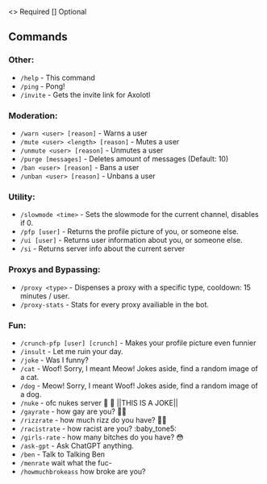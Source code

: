 
<> Required
[] Optional
## Commands
### Other:
* `/help` - This command
* `/ping` - Pong!
* `/invite` - Gets the invite link for Axolotl
### Moderation:
* `/warn <user> [reason]` - Warns a user
* `/mute <user> <length> [reason]` - Mutes a user
* `/unmute <user> [reason]` - Unmutes a user
* `/purge [messages]` - Deletes amount of messages (Default: 10)
* `/ban <user> [reason]` - Bans a user
* `/unban <user> [reason]` - Unbans a user
### Utility:
* `/slowmode <time>` - Sets the slowmode for the current channel, disables if 0.
* `/pfp [user]` - Returns the profile picture of you, or someone else. 
* `/ui [user]` - Returns user information about you, or someone else.
* `/si` - Returns server info about the current server
### Proxys and Bypassing:
* `/proxy <type>` - Dispenses a proxy with a specific type, cooldown: 15 minutes / user.
* `/proxy-stats` - Stats for every proxy availiable in the bot.
### Fun:
* `/crunch-pfp [user] [crunch]` - Makes your profile picture even funnier
* `/insult` - Let me ruin your day.
* `/joke` - Was I funny?
* `/cat` - Woof! Sorry, I meant Meow! Jokes aside, find a random image of a cat.
* `/dog` - Meow! Sorry, I meant Woof! Jokes aside, find a random image of a dog.
* `/nuke` - ofc nukes server :cold_face: :cold_face:  ||THIS IS A JOKE||
* `/gayrate` - how gay are you?  :rainbow_flag: 
* `/rizzrate` - how much rizz do you have? :face_exhaling: 
* `/racistrate` - how racist are you? :baby_tone5:
* `/girls-rate` - how many bitches do you have? :flushed:
* `/ask-gpt` - Ask ChatGPT anything.
* `/ben` - Talk to Talking Ben
* `/menrate` wait what the fuc-
* `/howmuchbrokeass` how broke are you?
